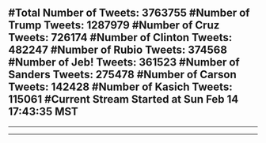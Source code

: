 #Total Number of Tweets: 3763755 
#Number of Trump Tweets: 1287979
#Number of Cruz Tweets: 726174
#Number of Clinton Tweets: 482247
#Number of Rubio Tweets: 374568
#Number of Jeb! Tweets: 361523
#Number of Sanders Tweets: 275478
#Number of Carson Tweets: 142428
#Number of Kasich Tweets: 115061
#Current Stream Started at Sun Feb 14 17:43:35 MST
---
---
---
